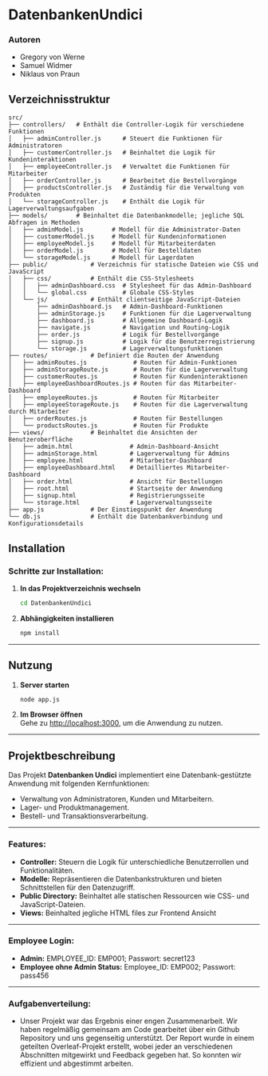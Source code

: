 # **DatenbankenUndici**

### **Autoren**
- Gregory von Werne
- Samuel Widmer
- Niklaus von Praun


## **Verzeichnisstruktur**
```
src/               
├── controllers/   # Enthält die Controller-Logik für verschiedene Funktionen
│   ├── adminController.js      # Steuert die Funktionen für Administratoren
│   ├── customerController.js   # Beinhaltet die Logik für Kundeninteraktionen
│   ├── employeeController.js   # Verwaltet die Funktionen für Mitarbeiter
│   ├── orderController.js      # Bearbeitet die Bestellvorgänge
│   ├── productsController.js   # Zuständig für die Verwaltung von Produkten
│   └── storageController.js    # Enthält die Logik für Lagerverwaltungsaufgaben
├── models/        # Beinhaltet die Datenbankmodelle; jegliche SQL Abfragen in Methoden
│   ├── adminModel.js        # Modell für die Administrator-Daten
│   ├── customerModel.js     # Modell für Kundeninformationen
│   ├── employeeModel.js     # Modell für Mitarbeiterdaten
│   ├── orderModel.js        # Modell für Bestelldaten
│   └── storageModel.js      # Modell für Lagerdaten
├── public/            # Verzeichnis für statische Dateien wie CSS und JavaScript
│   ├── css/           # Enthält die CSS-Stylesheets
│   │   ├── adminDashboard.css  # Stylesheet für das Admin-Dashboard
│   │   └── global.css          # Globale CSS-Styles
│   └── js/            # Enthält clientseitige JavaScript-Dateien
│       ├── adminDashboard.js   # Admin-Dashboard-Funktionen
│       ├── adminStorage.js     # Funktionen für die Lagerverwaltung
│       ├── dashboard.js        # Allgemeine Dashboard-Logik
│       ├── navigate.js         # Navigation und Routing-Logik
│       ├── order.js            # Logik für Bestellvorgänge
│       ├── signup.js           # Logik für die Benutzerregistrierung
│       └── storage.js          # Lagerverwaltungsfunktionen
├── routes/            # Definiert die Routen der Anwendung
│   ├── adminRoutes.js             # Routen für Admin-Funktionen
│   ├── adminStorageRoute.js       # Routen für die Lagerverwaltung
│   ├── customerRoutes.js          # Routen für Kundeninteraktionen
│   ├── employeeDashboardRoutes.js # Routen für das Mitarbeiter-Dashboard
│   ├── employeeRoutes.js          # Routen für Mitarbeiter
│   ├── employeeStorageRoute.js    # Routen für die Lagerverwaltung durch Mitarbeiter
│   ├── orderRoutes.js             # Routen für Bestellungen
│   └── productsRoutes.js          # Routen für Produkte
├── views/             # Beinhaltet die Ansichten der Benutzeroberfläche
│   ├── admin.html                # Admin-Dashboard-Ansicht
│   ├── adminStorage.html         # Lagerverwaltung für Admins
│   ├── employee.html             # Mitarbeiter-Dashboard
│   ├── employeeDashboard.html    # Detailliertes Mitarbeiter-Dashboard
│   ├── order.html                # Ansicht für Bestellungen
│   ├── root.html                 # Startseite der Anwendung
│   ├── signup.html               # Registrierungsseite
│   └── storage.html              # Lagerverwaltungsseite
├── app.js             # Der Einstiegspunkt der Anwendung
└── db.js              # Enthält die Datenbankverbindung und Konfigurationsdetails

```


## **Installation**

### **Schritte zur Installation:**

1. **In das Projektverzeichnis wechseln**  
   ```bash
   cd DatenbankenUndici
   ```

2. **Abhängigkeiten installieren**
   ```bash
   npm install
   ```

---

## **Nutzung**

1. **Server starten**
   ```bash
   node app.js
   ```

2. **Im Browser öffnen**  
   Gehe zu [http://localhost:3000](http://localhost:3000), um die Anwendung zu nutzen.

---

## **Projektbeschreibung**

Das Projekt **Datenbanken Undici** implementiert eine Datenbank-gestützte Anwendung mit folgenden Kernfunktionen:

- Verwaltung von Administratoren, Kunden und Mitarbeitern.
- Lager- und Produktmanagement.
- Bestell- und Transaktionsverarbeitung.

---

### **Features:**
- **Controller:** Steuern die Logik für unterschiedliche Benutzerrollen und Funktionalitäten.
- **Modelle:** Repräsentieren die Datenbankstrukturen und bieten Schnittstellen für den Datenzugriff.
- **Public Directory:** Beinhaltet alle statischen Ressourcen wie CSS- und JavaScript-Dateien.
- **Views:** Beinhalted jegliche HTML files zur Frontend Ansicht

---

### **Employee Login:**
- **Admin:** EMPLOYEE_ID: EMP001; Passwort: secret123
- **Employee ohne Admin Status:** Employee_ID: EMP002; Passwort: pass456
---

### **Aufgabenverteilung:**
- Unser Projekt war das Ergebnis einer engen Zusammenarbeit. Wir haben regelmäßig gemeinsam am Code gearbeitet über ein Github Repository und uns gegenseitig unterstützt. Der Report wurde in einem geteilten Overleaf-Projekt erstellt, wobei jeder an verschiedenen Abschnitten mitgewirkt und Feedback gegeben hat. So konnten wir effizient und abgestimmt arbeiten.
